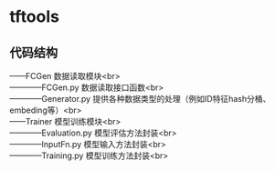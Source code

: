 # tftools

## 代码结构

——FCGen          数据读取模块\<br>  
————FCGen.py       数据读取接口函数\<br>  
————Generator.py   提供各种数据类型的处理（例如ID特征hash分桶、embeding等）\<br>  
——Trainer        模型训练模块\<br>  
————Evaluation.py  模型评估方法封装\<br>  
————InputFn.py     模型输入方法封装\<br>  
————Training.py    模型训练方法封装\<br>  
